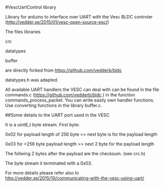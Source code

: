 #VescUartControl library

Library for arduino to interface over UART with the Vesc BLDC controler (http://vedder.se/2015/01/vesc-open-source-esc/)

The files libraries

crc

datatypes

buffer

are directly forked from https://github.com/vedderb/bldc

datatypes.h was adapted.

All available UART handlers the VESC can deal with can be found in the file commands.c (https://github.com/vedderb/bldc.)
in the function commands_process_packet. You can write easily own handler functions. Use converting functions in 
the library buffer.c.


##Some details to the UART port used in the VESC

It is a uint8_t byte stream. 
First byte: 

0x02 for payload length of 256 byte >> next byte is for the payload length 

0x03 for >256 byte payload length  >> next 2 byte for the payload length

The follwing 2 bytes after the payload are the checksum. (see crc.h)

The byte stream it terminated with a 0x03.

For more details please refer also to http://vedder.se/2015/10/communicating-with-the-vesc-using-uart/
